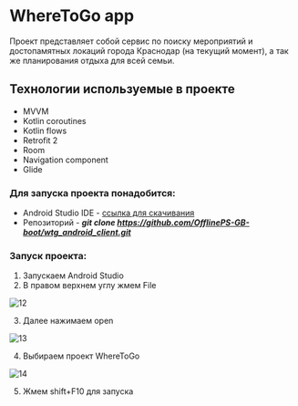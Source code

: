 # **WhereToGo app**
Проект представляет собой сервис по поиску мероприятий и достопамятных локаций города Краснодар (на текущий момент),
а так же планирования отдыха для всей семьи.
## **Технологии используемые в проекте**
* MVVM
* Kotlin coroutines
* Kotlin flows
* Retrofit 2
* Room
* Navigation component
* Glide
### Для запуска проекта понадобится:
* Android Studio IDE - [ссылка для скачивания](https://developer.android.com/studio)
* Репозиторий - ***git clone https://github.com/OfflinePS-GB-boot/wtg_android_client.git***
### Запуск проекта:
1. Запускаем Android Studio
2. В правом верхнем углу жмем File

![12](https://user-images.githubusercontent.com/52009188/223361519-13687d0c-106b-4a0b-8ca2-5b5e2815f614.png)

3. Далее нажимаем open

![13](https://user-images.githubusercontent.com/52009188/223362232-fa8fe46a-19dc-4649-afdb-a62c088c3bfb.png)

4. Выбираем проект WhereToGo

![14](https://user-images.githubusercontent.com/52009188/223363081-b80a34fb-bf83-4b5a-a5fd-2fa8834f5ae8.png)

5. Жмем shift+F10 для запуска


